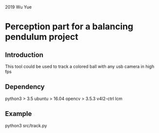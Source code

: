 2019 Wu Yue
# Perception part for a balancing pendulum project


## Introduction

This tool could be used to track a colored ball with any usb camera in high fps

## Dependency
python3 > 3.5
ubuntu > 16.04
opencv > 3.5.3
v4l2-ctrl
lcm

## Example

python3 src/track.py
